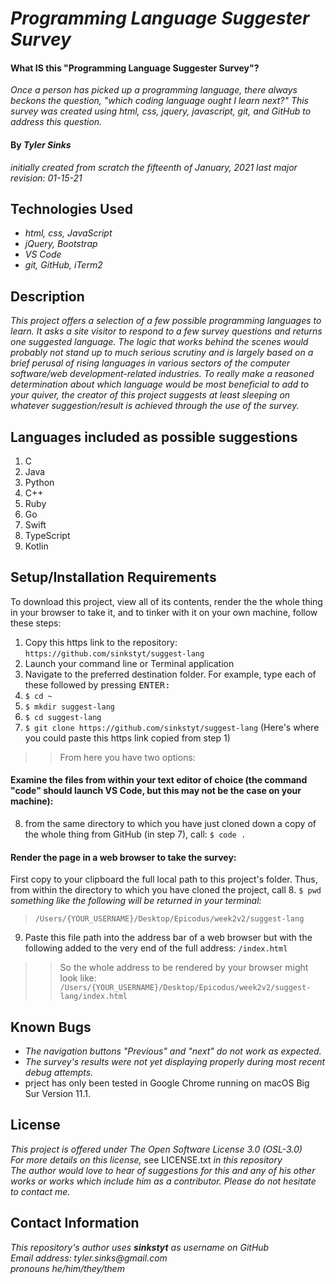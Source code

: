 # _Programming Language Suggester Survey_

#### What **IS** this "Programming Language Suggester Survey"?
_Once a person has picked up a programming language, there always beckons the question, "which coding language ought I learn next?" This survey was created using html, css, jquery, javascript, git, and GitHub to address this question._

#### By _**Tyler Sinks**_
_initially created from scratch the fifteenth of January, 2021_
_last major revision: 01-15-21_

## Technologies Used

* _html, css, JavaScript_
* _jQuery, Bootstrap_
* _VS Code_
* _git, GitHub, iTerm2_

## Description
_This project offers a selection of a few possible programming languages to learn. It asks a site visitor to respond to a few survey questions and returns one suggested language. The logic that works behind the scenes would probably not stand up to much serious scrutiny and is largely based on a brief perusal of rising languages in various sectors of the computer software/web development-related industries. To really make a reasoned determination about which language would be most beneficial to add to your quiver, the creator of this project suggests at least sleeping on whatever suggestion/result is achieved through the use of the survey._

## Languages included as possible suggestions
1. C
2. Java
3. Python
4. C++
5. Ruby
6. Go
7. Swift
8. TypeScript
9. Kotlin

## Setup/Installation Requirements
To download this project, view all of its contents, render the the whole thing in your browser to take it, and to tinker with it on your own machine, follow these steps:
1. Copy this https link to the repository: `https://github.com/sinkstyt/suggest-lang`
2. Launch your command line or Terminal application
3. Navigate to the preferred destination folder. For example, type each of these followed by pressing <kbd>ENTER</kdb>:
4. `$ cd ~`
5. `$ mkdir suggest-lang`
6. `$ cd suggest-lang`
7. `$ git clone https://github.com/sinkstyt/suggest-lang` (Here's where you could paste this https link copied from step 1)

> > From here you have two options:
#### Examine the files from within your text editor of choice (the command "code" should launch VS Code, but this may not be the case on your machine):
8. from the same directory to which you have just cloned down a copy of the whole thing from GitHub (in step 7), call:
`$ code .`

#### Render the page in a web browser to take the survey:
First copy to your clipboard the full local path to this project's folder. Thus, from within the directory to which you have cloned the project, call
8. `$ pwd`
_something like the following will be returned in your terminal:_
> `/Users/{YOUR_USERNAME}/Desktop/Epicodus/week2v2/suggest-lang`
9. Paste this file path into the address bar of a web browser but with the following added to the very end of the full address:
`/index.html`
> > So the whole address to be rendered by your browser might look like:
`/Users/{YOUR_USERNAME}/Desktop/Epicodus/week2v2/suggest-lang/index.html`

## Known Bugs

* _The navigation buttons "Previous" and "next" do not work as expected._
* _The survey's results were not yet displaying properly during most recent debug attempts._
* prject has only been tested in Google Chrome running on macOS Big Sur Version 11.1.

## License
_This project is offered under The Open Software License 3.0 (OSL-3.0)_<br>
_For more details on this license,_ see LICENSE.txt _in this repository_<br>
_The author would love to hear of suggestions for this and any of his other works or works which include him as a contributor. Please do not hesitate to contact me._<br>

## Contact Information

_This repository's author uses **sinkstyt** as username on GitHub_<br>
_Email address: tyler.sinks@gmail.com_<br>
_pronouns he/him/they/them_<br>